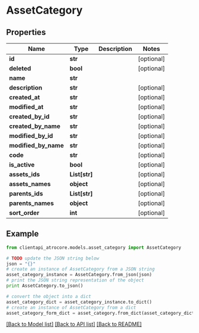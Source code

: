 # AssetCategory


## Properties
Name | Type | Description | Notes
------------ | ------------- | ------------- | -------------
**id** | **str** |  | [optional] 
**deleted** | **bool** |  | [optional] 
**name** | **str** |  | 
**description** | **str** |  | [optional] 
**created_at** | **str** |  | [optional] 
**modified_at** | **str** |  | [optional] 
**created_by_id** | **str** |  | [optional] 
**created_by_name** | **str** |  | [optional] 
**modified_by_id** | **str** |  | [optional] 
**modified_by_name** | **str** |  | [optional] 
**code** | **str** |  | [optional] 
**is_active** | **bool** |  | [optional] 
**assets_ids** | **List[str]** |  | [optional] 
**assets_names** | **object** |  | [optional] 
**parents_ids** | **List[str]** |  | [optional] 
**parents_names** | **object** |  | [optional] 
**sort_order** | **int** |  | [optional] 

## Example

```python
from clientapi_atrocore.models.asset_category import AssetCategory

# TODO update the JSON string below
json = "{}"
# create an instance of AssetCategory from a JSON string
asset_category_instance = AssetCategory.from_json(json)
# print the JSON string representation of the object
print AssetCategory.to_json()

# convert the object into a dict
asset_category_dict = asset_category_instance.to_dict()
# create an instance of AssetCategory from a dict
asset_category_form_dict = asset_category.from_dict(asset_category_dict)
```
[[Back to Model list]](../README.md#documentation-for-models) [[Back to API list]](../README.md#documentation-for-api-endpoints) [[Back to README]](../README.md)


